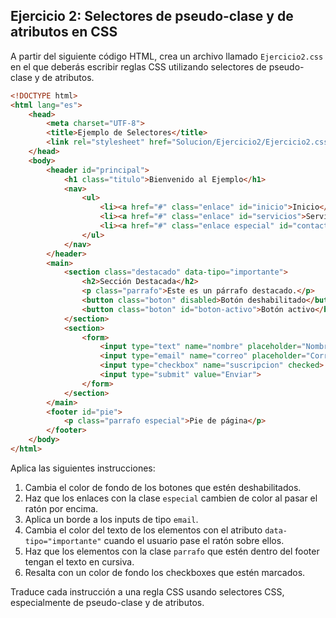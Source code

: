 ## Ejercicio 2: Selectores de pseudo-clase y de atributos en CSS

A partir del siguiente código HTML, crea un archivo llamado `Ejercicio2.css` en el que deberás escribir reglas CSS utilizando selectores de pseudo-clase y de atributos.

```html
<!DOCTYPE html>
<html lang="es">
    <head>
        <meta charset="UTF-8">
        <title>Ejemplo de Selectores</title>
        <link rel="stylesheet" href="Solucion/Ejercicio2/Ejercicio2.css">
    </head>
    <body>
        <header id="principal">
            <h1 class="titulo">Bienvenido al Ejemplo</h1>
            <nav>
                <ul>
                    <li><a href="#" class="enlace" id="inicio">Inicio</a></li>
                    <li><a href="#" class="enlace" id="servicios">Servicios</a></li>
                    <li><a href="#" class="enlace especial" id="contacto">Contacto</a></li>
                </ul>
            </nav>
        </header>
        <main>
            <section class="destacado" data-tipo="importante">
                <h2>Sección Destacada</h2>
                <p class="parrafo">Este es un párrafo destacado.</p>
                <button class="boton" disabled>Botón deshabilitado</button>
                <button class="boton" id="boton-activo">Botón activo</button>
            </section>
            <section>
                <form>
                    <input type="text" name="nombre" placeholder="Nombre" required>
                    <input type="email" name="correo" placeholder="Correo electrónico">
                    <input type="checkbox" name="suscripcion" checked> Suscribirse
                    <input type="submit" value="Enviar">
                </form>
            </section>
        </main>
        <footer id="pie">
            <p class="parrafo especial">Pie de página</p>
        </footer>
    </body>
</html>
```

Aplica las siguientes instrucciones:

1. Cambia el color de fondo de los botones que estén deshabilitados.
2. Haz que los enlaces con la clase `especial` cambien de color al pasar el ratón por encima.
3. Aplica un borde a los inputs de tipo `email`.
4. Cambia el color del texto de los elementos con el atributo `data-tipo="importante"` cuando el usuario pase el ratón sobre ellos.
5. Haz que los elementos con la clase `parrafo` que estén dentro del footer tengan el texto en cursiva.
6. Resalta con un color de fondo los checkboxes que estén marcados.

Traduce cada instrucción a una regla CSS usando selectores CSS, especialmente de pseudo-clase y de atributos.